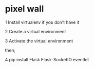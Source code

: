 # pixel wall


1 Install virtualenv if you don't have it

2 Create a virtual environment

3 Activate the virtual environment

then;

4 pip install Flask Flask-SocketIO eventlet

